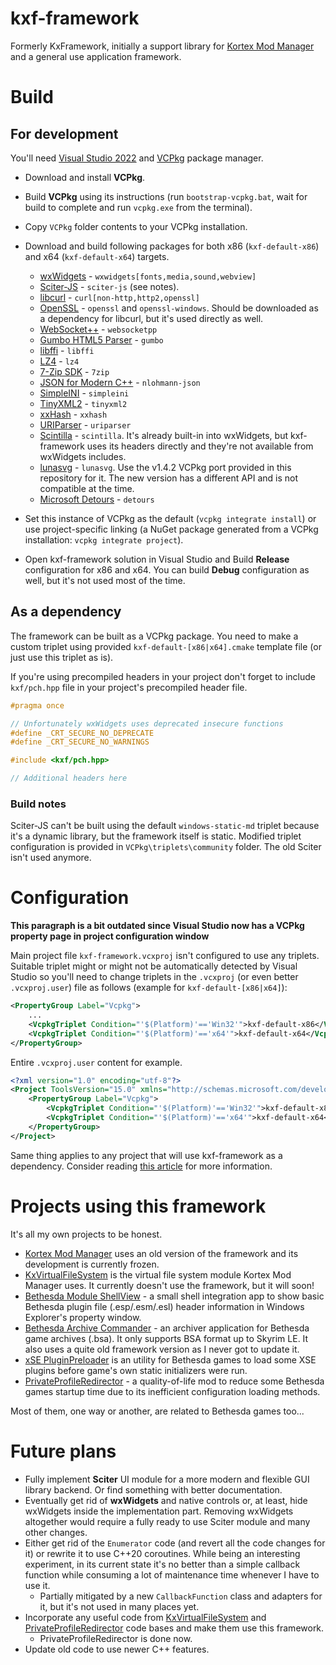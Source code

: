 # kxf-framework
Formerly KxFramework, initially a support library for [Kortex Mod Manager](https://github.com/Karandra/Kortex-Mod-Manager) and a general use application framework. 

# Build
## For development
You'll need [Visual Studio 2022](https://visualstudio.microsoft.com) and [VCPkg](https://github.com/microsoft/vcpkg) package manager.

- Download and install **VCPkg**.
- Build **VCPkg** using its instructions (run `bootstrap-vcpkg.bat`, wait for build to complete and run `vcpkg.exe` from the terminal).
- Copy `VCPkg` folder contents to your VCPkg installation.
- Download and build following packages for both x86 (`kxf-default-x86`) and x64 (`kxf-default-x64`) targets.
	- [wxWidgets](https://www.wxwidgets.org) - `wxwidgets[fonts,media,sound,webview]`
	- [Sciter-JS](https://github.com/c-smile/sciter-js-sdk) - `sciter-js` (see notes).
	- [libcurl](https://curl.haxx.se) - `curl[non-http,http2,openssl]`
	- [OpenSSL](https://www.openssl.org) - `openssl` and `openssl-windows`. Should be downloaded as a dependency for libcurl, but it's used directly as well.
	- [WebSocket++](https://github.com/zaphoyd/websocketpp) - `websocketpp`
	- [Gumbo HTML5 Parser](https://github.com/google/gumbo-parser) - `gumbo`
	- [libffi](https://github.com/libffi/libffi) - `libffi`
	- [LZ4](https://github.com/lz4/lz4) - `lz4`
	- [7-Zip SDK](https://www.7-zip.org) - `7zip`
	- [JSON for Modern C++](https://github.com/nlohmann/json) - `nlohmann-json`
	- [SimpleINI](https://github.com/brofield/simpleini) - `simpleini`
	- [TinyXML2](https://github.com/leethomason/tinyxml2) - `tinyxml2`
	- [xxHash](https://github.com/Cyan4973/xxHash) - `xxhash`
	- [URIParser](https://github.com/uriparser/uriparser) - `uriparser`
	- [Scintilla](https://www.scintilla.org) - `scintilla`. It's already built-in into wxWidgets, but kxf-framework uses its headers directly and they're not available from wxWidgets includes.
	- [lunasvg](https://github.com/sammycage/lunasvg) - `lunasvg`. Use the v1.4.2 VCPkg port provided in this repository for it. The new version has a different API and is not compatible at the time.
	- [Microsoft Detours](https://github.com/microsoft/Detours) - `detours`

- Set this instance of VCPkg as the default (`vcpkg integrate install`) or use project-specific linking (a NuGet package generated from a VCPkg installation: `vcpkg integrate project`).
- Open kxf-framework solution in Visual Studio and Build **Release** configuration for x86 and x64. You can build **Debug** configuration as well, but it's not used most of the time.

## As a dependency
The framework can be built as a VCPkg package. You need to make a custom triplet using provided `kxf-default-[x86|x64].cmake` template file (or just use this triplet as is).

If you're using precompiled headers in your project don't forget to include `kxf/pch.hpp` file in your project's precompiled header file.
```cpp
#pragma once

// Unfortunately wxWidgets uses deprecated insecure functions
#define _CRT_SECURE_NO_DEPRECATE
#define _CRT_SECURE_NO_WARNINGS

#include <kxf/pch.hpp>

// Additional headers here
```

### Build notes
Sciter-JS can't be built using the default `windows-static-md` triplet because it's a dynamic library, but the  framework itself is static. Modified triplet configuration is provided in `VCPkg\triplets\community` folder. The old Sciter isn't used anymore.

# Configuration

**This paragraph is a bit outdated since Visual Studio now has a VCPkg property page in project configuration window**

Main project file `kxf-framework.vcxproj` isn't configured to use any triplets. Suitable triplet might or might not be automatically detected by Visual Studio so you'll need to change triplets in the `.vcxproj` (or even better `.vcxproj.user`) file as follows (example for `kxf-default-[x86|x64]`):

```xml
<PropertyGroup Label="Vcpkg">
	...
	<VcpkgTriplet Condition="'$(Platform)'=='Win32'">kxf-default-x86</VcpkgTriplet>
	<VcpkgTriplet Condition="'$(Platform)'=='x64'">kxf-default-x64</VcpkgTriplet>
</PropertyGroup>
```
Entire `.vcxproj.user` content for example.
```xml
<?xml version="1.0" encoding="utf-8"?>
<Project ToolsVersion="15.0" xmlns="http://schemas.microsoft.com/developer/msbuild/2003">
	<PropertyGroup Label="Vcpkg">
		<VcpkgTriplet Condition="'$(Platform)'=='Win32'">kxf-default-x86</VcpkgTriplet>
		<VcpkgTriplet Condition="'$(Platform)'=='x64'">kxf-default-x64</VcpkgTriplet>
	</PropertyGroup>
</Project>
```

Same thing applies to any project that will use kxf-framework as a dependency. Consider reading [this article](https://devblogs.microsoft.com/cppblog/vcpkg-updates-static-linking-is-now-available) for more information.

# Projects using this framework
It's all my own projects to be honest.
- [Kortex Mod Manager](https://github.com/Karandra/Kortex-Mod-Manager) uses an old version of the framework and its development is currently frozen.
- [KxVirtualFileSystem](https://github.com/Karandra/KxVirtualFileSystem) is the virtual file system module Kortex Mod Manager uses. It currently doesn't use the framework, but it will soon!
- [Bethesda Module ShellView](https://github.com/Karandra/Bethesda-Module-ShellView) - a small shell integration app to show basic Bethesda plugin file (.esp/.esm/.esl) header information in Windows Explorer's property window.
- [Bethesda Archive Commander](https://github.com/Karandra/Bethesda-Archive-Commander) - an archiver application for Bethesda game archives (.bsa). It only supports BSA format up to Skyrim LE. It also uses a quite old framework version as I never got to update it.
- [xSE PluginPreloader](https://github.com/Karandra/xSE-PluginPreloader) is an utility for Bethesda games to load some XSE plugins before game's own static initializers were run.
- [PrivateProfileRedirector](https://github.com/Karandra/PrivateProfileRedirector) - a quality-of-life mod to reduce some Bethesda games startup time due to its inefficient configuration loading methods.

Most of them, one way or another, are related to Bethesda games too...

# Future plans
- Fully implement **Sciter** UI module for a more modern and flexible GUI library backend. Or find something with better documentation.
- Eventually get rid of **wxWidgets** and native controls or, at least, hide wxWidgets inside the implementation part. Removing wxWidgets altogether would require a fully ready to use Sciter module and many other changes.
- Either get rid of the `Enumerator` code (and revert all the code changes for it) or rewrite it to use C++20  coroutines. While being an interesting experiment, in its current state it's no better than a simple callback function while consuming a lot of maintenance time whenever I have to use it.
  - Partially mitigated by a new `CallbackFunction` class and adapters for it, but it's not used in many places yet.
- Incorporate any useful code from [KxVirtualFileSystem](https://github.com/Karandra/KxVirtualFileSystem) and [PrivateProfileRedirector](https://github.com/Karandra/PrivateProfileRedirector) code bases and make them use this framework.
  - PrivateProfileRedirector is done now.
- Update old code to use newer C++ features.
